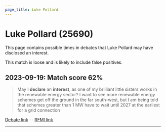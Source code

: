 ```yaml
---
page_title: Luke Pollard
---
```


# Luke Pollard  (25690)

This page contains possible times in debates that Luke Pollard may have disclosed an interest.

This match is loose and is likely to include false positives. 



## 2023-09-19: Match score 62%

>May I **declare** an **interest**, as one of my brilliant little sisters works in the renewable energy sector? I want to see more renewable energy schemes get off the ground in the far south-west, but I am being told  that schemes greater than 1 MW have to wait until 2027 at the earliest for a grid connection

[Debate link](https://www.theyworkforyou.com/debates/?id=2023-09-19c.1221.7)  --  [RFMI link](https://www.theyworkforyou.com/mp/25690/register)


---

